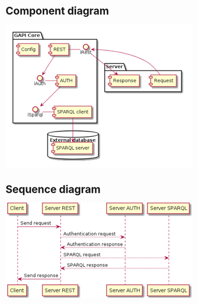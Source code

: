Component diagram
=================

![component](component.png)

Sequence diagram
================

![sequence](sequence.png)
